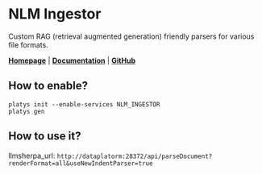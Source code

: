 # NLM Ingestor

Custom RAG (retrieval augmented generation) friendly parsers for various file formats.

**[Homepage](https://www.nlmatics.com/)** | **[Documentation](https://github.com/nlmatics/nlm-ingestor)** | **[GitHub](https://github.com/nlmatics/nlm-ingestor)**

## How to enable?

```
platys init --enable-services NLM_INGESTOR
platys gen
```

## How to use it?

llmsherpa_url: `http://dataplatorm:28372/api/parseDocument?renderFormat=all&useNewIndentParser=true`